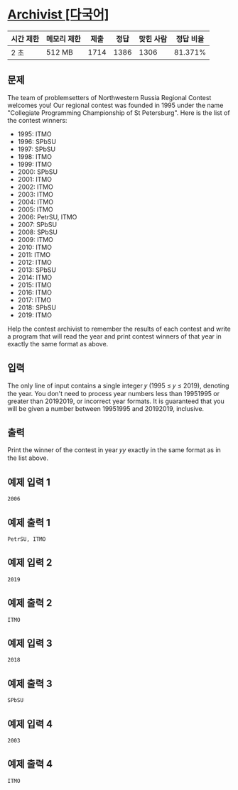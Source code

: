# [Archivist [다국어]](https://www.acmicpc.net/problem/20232)

| 시간 제한 | 메모리 제한 | 제출 | 정답 | 맞힌 사람 | 정답 비율 |
| --- | --- | --- | --- | --- | --- |
| 2 초 | 512 MB | 1714 | 1386 | 1306 | 81.371% |

## 문제

The team of problemsetters of Northwestern Russia Regional Contest welcomes you! Our regional contest was founded in 1995 under the name "Collegiate Programming Championship of St Petersburg". Here is the list of the contest winners:

- 1995: ITMO
- 1996: SPbSU
- 1997: SPbSU
- 1998: ITMO
- 1999: ITMO
- 2000: SPbSU
- 2001: ITMO
- 2002: ITMO
- 2003: ITMO
- 2004: ITMO
- 2005: ITMO
- 2006: PetrSU, ITMO
- 2007: SPbSU
- 2008: SPbSU
- 2009: ITMO
- 2010: ITMO
- 2011: ITMO
- 2012: ITMO
- 2013: SPbSU
- 2014: ITMO
- 2015: ITMO
- 2016: ITMO
- 2017: ITMO
- 2018: SPbSU
- 2019: ITMO

Help the contest archivist to remember the results of each contest and write a program that will read the year and print contest winners of that year in exactly the same format as above.

## 입력

The only line of input contains a single integer 𝑦 (1995 ≤ 𝑦 ≤ 2019), denoting the year. You don't need to process year numbers less than 1995$1995$ or greater than 2019$2019$, or incorrect year formats. It is guaranteed that you will be given a number between 1995$1995$ and 2019$2019$, inclusive.

## 출력

Print the winner of the contest in year 𝑦$y$ exactly in the same format as in the list above.

## 예제 입력 1

```
2006

```

## 예제 출력 1

```
PetrSU, ITMO

```

## 예제 입력 2

```
2019

```

## 예제 출력 2

```
ITMO

```

## 예제 입력 3

```
2018

```

## 예제 출력 3

```
SPbSU

```

## 예제 입력 4

```
2003

```

## 예제 출력 4

```
ITMO
```
